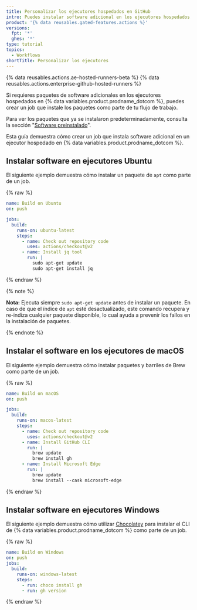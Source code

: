 ```yaml
---
title: Personalizar los ejecutores hospedados en GitHub
intro: Puedes instalar software adicional en los ejecutores hospedados en GitHub como parte de tu flujo de trabajo.
product: '{% data reusables.gated-features.actions %}'
versions:
  fpt: '*'
  ghes: '*'
type: tutorial
topics:
  - Workflows
shortTitle: Personalizar los ejecutores
---
```


{% data reusables.actions.ae-hosted-runners-beta %}
{% data reusables.actions.enterprise-github-hosted-runners %}

Si requieres paquetes de software adicionales en los ejecutores hospedados en {% data variables.product.prodname_dotcom %}, puedes crear un job que instale los paquetes como parte de tu flujo de trabajo.

Para ver los paquetes que ya se instalaron predeterminadamente, consulta la sección "[Software preinstalado](/actions/using-github-hosted-runners/about-github-hosted-runners#preinstalled-software)".

Esta guía demuestra cómo crear un job que instala software adicional en un ejecutor hospedado en {% data variables.product.prodname_dotcom %}.

## Instalar software en ejecutores Ubuntu

El siguiente ejemplo demuestra cómo instalar un paquete de `apt` como parte de un job.

{% raw %}
```yaml
name: Build on Ubuntu
on: push

jobs:
  build:
    runs-on: ubuntu-latest
    steps:
      - name: Check out repository code
        uses: actions/checkout@v2
      - name: Install jq tool
        run: |
          sudo apt-get update
          sudo apt-get install jq
```
{% endraw %}

{% note %}

**Nota:** Ejecuta siempre `sudo apt-get update` antes de instalar un paquete. En caso de que el índice de `apt` esté desactualizado, este comando recupera y re-indiza cualquier paquete disponible, lo cual ayuda a prevenir los fallos en la instalación de paquetes.

{% endnote %}

## Instalar el software en los ejecutores de macOS

El siguiente ejemplo demuestra cómo instalar paquetes y barriles de Brew como parte de un job.

{% raw %}
```yaml
name: Build on macOS
on: push

jobs:
  build:
    runs-on: macos-latest
    steps:
      - name: Check out repository code
        uses: actions/checkout@v2
      - name: Install GitHub CLI
        run: |
          brew update
          brew install gh
      - name: Install Microsoft Edge
        run: |
          brew update
          brew install --cask microsoft-edge
```
{% endraw %}

## Instalar software en ejecutores Windows

El siguiente ejemplo demuestra cómo utilizar [Chocolatey](https://community.chocolatey.org/packages) para instalar el CLI de {% data variables.product.prodname_dotcom %} como parte de un job.

{% raw %}
```yaml
name: Build on Windows
on: push
jobs:
  build:
    runs-on: windows-latest
    steps:
      - run: choco install gh
      - run: gh version
```
{% endraw %}
